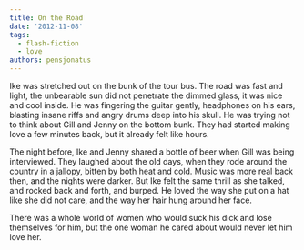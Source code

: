 ```yaml
---
title: On the Road
date: '2012-11-08'
tags:
  - flash-fiction
  - love
authors: pensjonatus
---
```


Ike was stretched out on the bunk of the tour bus. The road was fast and light,
the unbearable sun did not penetrate the dimmed glass, it was nice and cool
inside. He was fingering the guitar gently, headphones on his ears, blasting
insane riffs and angry drums deep into his skull. He was trying not to think
about Gill and Jenny on the bottom bunk. They had started making love a few
minutes back, but it already felt like hours.

<!-- truncate -->

The night before, Ike and Jenny shared a bottle of beer when Gill was being
interviewed. They laughed about the old days, when they rode around the country
in a jallopy, bitten by both heat and cold. Music was more real back then, and
the nights were darker. But Ike felt the same thrill as she talked, and rocked
back and forth, and burped. He loved the way she put on a hat like she did not
care, and the way her hair hung around her face.

There was a whole world of women who would suck his dick and lose themselves for
him, but the one woman he cared about would never let him love her.
